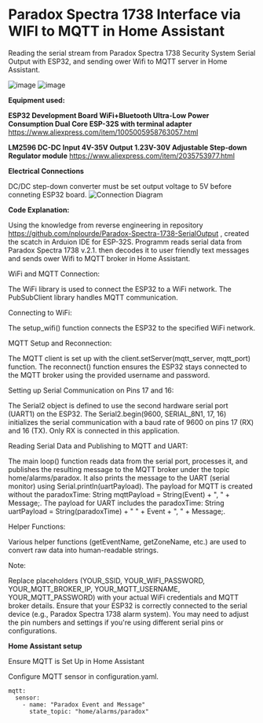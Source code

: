 # Paradox Spectra 1738 Interface via WIFI to MQTT in Home Assistant

Reading the serial stream from Paradox Spectra 1738 Security System Serial Output with ESP32, and sending ower Wifi to MQTT server in Home Assistant. 

![image](https://github.com/user-attachments/assets/139da3f6-5b41-4e8d-b6fd-3a532aab6416)
![image](https://github.com/user-attachments/assets/0af1fbe8-647a-4f79-a1fa-1d00a8aaf33a)


**Equipment used:**

**ESP32 Development Board WiFi+Bluetooth Ultra-Low Power Consumption Dual Core ESP-32S with terminal adapter** https://www.aliexpress.com/item/1005005958763057.html

**LM2596 DC-DC Input 4V-35V Output 1.23V-30V Adjustable Step-down Regulator module** https://www.aliexpress.com/item/2035753977.html

**Electrical Connections**

DC/DC step-down converter must be set output voltage to 5V before conneting ESP32 board.
![Connection Diagram](https://github.com/user-attachments/assets/3c20b173-1026-4cd1-9d6c-a3f54486b4d7)


**Code Explanation:**

Using the knowledge from reverse engineering in repository https://github.com/nplourde/Paradox-Spectra-1738-SerialOutput ,  created the scatch in Arduion IDE for ESP-32S. 
Programm reads serial data from Paradox Spectra 1738 v.2.1. then decodes it to user friendly text messages and sends ower Wifi to MQTT broker in Home Assistant. 


WiFi and MQTT Connection:

 The WiFi library is used to connect the ESP32 to a WiFi network.
 The PubSubClient library handles MQTT communication.


Connecting to WiFi:

 The setup_wifi() function connects the ESP32 to the specified WiFi network.


MQTT Setup and Reconnection:

 The MQTT client is set up with the client.setServer(mqtt_server, mqtt_port) function.
 The reconnect() function ensures the ESP32 stays connected to the MQTT broker using the provided username and password.


Setting up Serial Communication on Pins 17 and 16:

 The Serial2 object is defined to use the second hardware serial port (UART1) on the ESP32.
 The Serial2.begin(9600, SERIAL_8N1, 17, 16) initializes the serial communication with a baud rate of 9600 on pins 17 (RX) and 16 (TX). Only RX is connected in this application.


Reading Serial Data and Publishing to MQTT and UART:

 The main loop() function reads data from the serial port, processes it, and publishes the resulting message to the MQTT broker under the topic home/alarms/paradox.
 It also prints the message to the UART (serial monitor) using Serial.println(uartPayload).
 The payload for MQTT is created without the paradoxTime: String mqttPayload = String(Event) + ", " + Message;.
 The payload for UART includes the paradoxTime: String uartPayload = String(paradoxTime) + " " + Event + ", " + Message;.


Helper Functions:

 Various helper functions (getEventName, getZoneName, etc.) are used to convert raw data into human-readable strings.


Note:

 Replace placeholders (YOUR_SSID, YOUR_WIFI_PASSWORD, YOUR_MQTT_BROKER_IP, YOUR_MQTT_USERNAME, YOUR_MQTT_PASSWORD) with your actual WiFi credentials and MQTT broker details.
 Ensure that your ESP32 is correctly connected to the serial device (e.g., Paradox Spectra 1738 alarm system). You may need to adjust the pin numbers and settings if you're using different serial pins or configurations.



**Home Assistant setup**

Ensure MQTT is Set Up in Home Assistant 

Configure MQTT sensor in configuration.yaml.

    mqtt:
      sensor:
        - name: "Paradox Event and Message"
          state_topic: "home/alarms/paradox"

